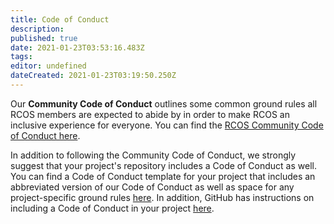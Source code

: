 ```yaml
---
title: Code of Conduct
description: 
published: true
date: 2021-01-23T03:53:16.483Z
tags: 
editor: undefined
dateCreated: 2021-01-23T03:19:50.250Z
---
```


Our **Community Code of Conduct** outlines some common ground rules all RCOS members are expected to abide by in order to make RCOS an inclusive experience for everyone. You can find the [RCOS Community Code of Conduct here](/handbook/community/CODE_OF_CONDUCT).

In addition to following the Community Code of Conduct, we strongly suggest that your project's repository includes a Code of Conduct as well. You can find a Code of Conduct template for your project that includes an abbreviated version of our Code of Conduct as well as space for any project-specific ground rules [here](/handbook/community/code_of_conduct_template). In addition, GitHub has instructions on including a Code of Conduct in your project [here](https://help.github.com/articles/adding-a-code-of-conduct-to-your-project/).
